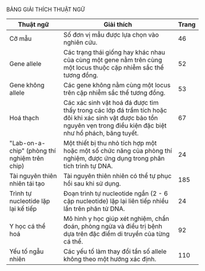 BẢNG GIẢI THÍCH THUẬT NGỮ

Thuật ngữ | Giải thích | Trang
--- | --- | ---
Cỡ mẫu | Số đơn vị mẫu được lựa chọn vào nghiên cứu. | 46
Gene allele | Các trạng thái giống hay khác nhau của cùng một gene nằm trên cùng một locus thuộc cặp nhiễm sắc thể tương đồng. | 52
Gene không allele | Các gene không nằm cùng một locus trên cặp nhiễm sắc thể tương đồng. | 53
Hoá thạch | Các xác sinh vật hoá đá được tìm thấy trong các lớp đá trầm tích hoặc đôi khi xác sinh vật được bảo tồn nguyên vẹn trong điều kiện đặc biệt như hổ phách, băng tuyết. | 67
"Lab-on-a-chip" (phòng thí nghiệm trên chip) | Một thiết bị thu nhỏ tích hợp một hoặc một số chức năng của phòng thí nghiệm, được ứng dụng trong phân tích trình tự DNA. | 24
Tài nguyên thiên nhiên tái tạo | Tài nguyên thiên nhiên có thể tự phục hồi sau khi sử dụng. | 185
Trình tự nucleotide lặp lại kế tiếp | Đoạn trình tự nucleotide ngắn (2 - 6 cặp nucleotide) lặp lại liên tiếp nhiều lần trên phân tử DNA. | 24
Y học cá thể hoá | Mô hình y học giúp xét nghiệm, chẩn đoán, phòng ngừa và điều trị bệnh dựa trên đặc điểm di truyền của từng cá thể. | 92
Yếu tố ngẫu nhiên | Các yếu tố làm thay đổi tần số allele không theo một hướng xác định. | 110